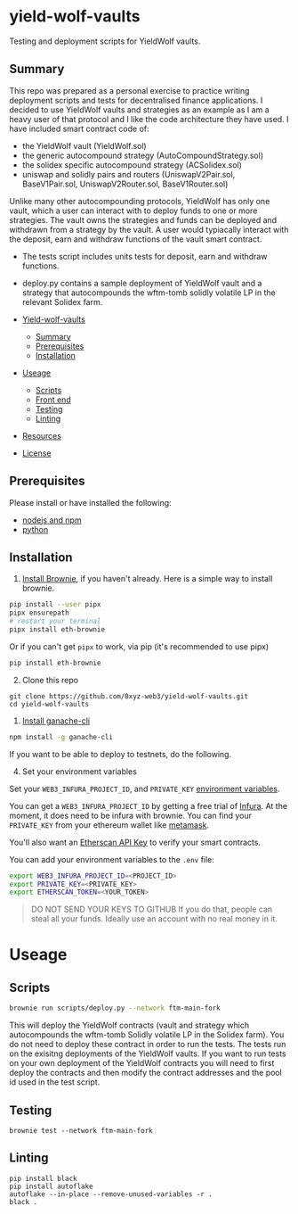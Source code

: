 # yield-wolf-vaults

Testing and deployment scripts for YieldWolf vaults.

## Summary

This repo was prepared as a personal exercise to practice writing deployment scripts and tests for decentralised finance applications. I decided to use YieldWolf vaults and strategies as an example as I am a heavy user of that protocol and I like the code architecture they have used. I have included smart contract code of:

- the YieldWolf vault (YieldWolf.sol)
- the generic autocompound strategy (AutoCompoundStrategy.sol)
- the solidex specific autocompound strategy (ACSolidex.sol)
- uniswap and solidly pairs and routers (UniswapV2Pair.sol, BaseV1Pair.sol, UniswapV2Router.sol, BaseV1Router.sol)

Unlike many other autocompounding protocols, YieldWolf has only one vault, which a user can interact with to deploy funds to one or more strategies. The vault owns the strategies and funds can be deployed and withdrawn from a strategy by the vault. A user would typiacally interact with the deposit, earn and withdraw functions of the vault smart contract.

- The tests script includes units tests for deposit, earn and withdraw functions.
- deploy.py contains a sample deployment of YieldWolf vault and a strategy that autocompounds the wftm-tomb solidly volatile LP in the relevant Solidex farm. 


- [Yield-wolf-vaults](#yield-wolf-vaults)
  - [Summary](#summary)
  - [Prerequisites](#prerequisites)
  - [Installation](#installation)
- [Useage](#useage)
  - [Scripts](#scripts)
  - [Front end](#front-end)
  - [Testing](#testing)
  - [Linting](#linting)
- [Resources](#resources)
- [License](#license)

## Prerequisites

Please install or have installed the following:

- [nodejs and npm](https://nodejs.org/en/download/)
- [python](https://www.python.org/downloads/)

## Installation

1. [Install Brownie](https://eth-brownie.readthedocs.io/en/stable/install.html), if you haven't already. Here is a simple way to install brownie.

```bash
pip install --user pipx
pipx ensurepath
# restart your terminal
pipx install eth-brownie
```

Or if you can't get `pipx` to work, via pip (it's recommended to use pipx)

```bash
pip install eth-brownie
```

2. Clone this repo

```
git clone https://github.com/0xyz-web3/yield-wolf-vaults.git
cd yield-wolf-vaults
```

1. [Install ganache-cli](https://www.npmjs.com/package/ganache-cli)

```bash
npm install -g ganache-cli
```

If you want to be able to deploy to testnets, do the following.

4. Set your environment variables

Set your `WEB3_INFURA_PROJECT_ID`, and `PRIVATE_KEY` [environment variables](https://www.twilio.com/blog/2017/01/how-to-set-environment-variables.html).

You can get a `WEB3_INFURA_PROJECT_ID` by getting a free trial of [Infura](https://infura.io/). At the moment, it does need to be infura with brownie. You can find your `PRIVATE_KEY` from your ethereum wallet like [metamask](https://metamask.io/).

You'll also want an [Etherscan API Key](https://etherscan.io/apis) to verify your smart contracts.

You can add your environment variables to the `.env` file:

```bash
export WEB3_INFURA_PROJECT_ID=<PROJECT_ID>
export PRIVATE_KEY=<PRIVATE_KEY>
export ETHERSCAN_TOKEN=<YOUR_TOKEN>
```

> DO NOT SEND YOUR KEYS TO GITHUB
> If you do that, people can steal all your funds. Ideally use an account with no real money in it.

# Useage

## Scripts

```bash
brownie run scripts/deploy.py --network ftm-main-fork
```

This will deploy the YieldWolf contracts (vault and strategy which autocompounds the wftm-tomb Solidly volatile LP in the Solidex farm). You do not need to deploy these contract in order to run the tests. The tests run on the exisitng deployments of the YieldWolf vaults. If you want to run tests on your own deployment of the YieldWolf contracts you will need to first deploy the contracts and then modify the contract addresses and the pool id used in the test script. 


## Testing

```
brownie test --network ftm-main-fork
```

## Linting

```
pip install black
pip install autoflake
autoflake --in-place --remove-unused-variables -r .
black .
```
